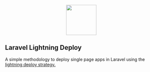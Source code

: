 <p align="center"><img src="https://curious-minds.s3.amazonaws.com/lightning-deploy.svg" height="100px"></p>

## Laravel Lightning Deploy

A simple methodology to deploy single page apps in Laravel using the [lightning deploy strategy.](http://ember-cli-deploy.com/docs/v0.6.x/the-lightning-strategy/)  
